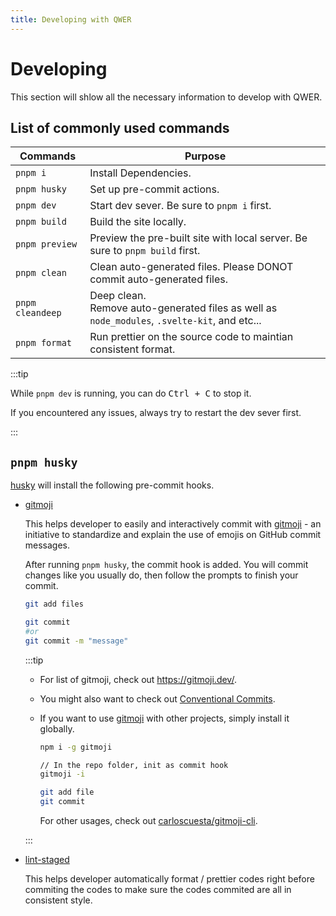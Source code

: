 ```yaml
---
title: Developing with QWER
---
```


# Developing

This section will shlow all the necessary information to develop with QWER.

## List of commonly used commands

| Commands         | Purpose                                                                                          |
| ---------------- | ------------------------------------------------------------------------------------------------ |
| `pnpm i`         | Install Dependencies.                                                                            |
| `pnpm husky`     | Set up pre-commit actions.                                                                       |
| `pnpm dev`       | Start dev sever. Be sure to `pnpm i` first.                                                      |
| `pnpm build`     | Build the site locally.                                                                          |
| `pnpm preview`   | Preview the pre-built site with local server. Be sure to `pnpm build` first.                     |
| `pnpm clean`     | Clean auto-generated files. Please DONOT commit auto-generated files.                            |
| `pnpm cleandeep` | Deep clean.<br/>Remove auto-generated files as well as `node_modules`, `.svelte-kit`, and etc... |
| `pnpm format`    | Run prettier on the source code to maintian consistent format.                                   |

:::tip

While `pnpm dev` is running, you can do <kbd>Ctrl + C</kbd> to stop it.

If you encountered any issues, always try to restart the dev sever first.

:::

## `pnpm husky`

[husky](https://github.com/typicode/husky) will install the following pre-commit hooks.

- [gitmoji](https://github.com/carloscuesta/gitmoji-cli)

  This helps developer to easily and interactively commit with [gitmoji](https://github.com/carloscuesta/gitmoji) - an initiative to standardize and explain the use of emojis on GitHub commit messages.

  After running `pnpm husky`, the commit hook is added. You will commit changes like you usually do, then follow the prompts to finish your commit.

  ```sh
  git add files

  git commit
  #or
  git commit -m "message"
  ```

  :::tip

  - For list of gitmoji, check out https://gitmoji.dev/.

  - You might also want to check out [Conventional Commits](https://www.conventionalcommits.org/en/v1.0.0/).

  - If you want to use [gitmoji](https://github.com/carloscuesta/gitmoji-cli) with other projects, simply install it globally.

    ```sh
    npm i -g gitmoji

    // In the repo folder, init as commit hook
    gitmoji -i

    git add file
    git commit
    ```

    For other usages, check out [carloscuesta/gitmoji-cli](https://github.com/carloscuesta/gitmoji-cli).

  :::

- [lint-staged](https://github.com/okonet/lint-staged)

  This helps developer automatically format / prettier codes right before commiting the codes to make sure the codes commited are all in consistent style.
